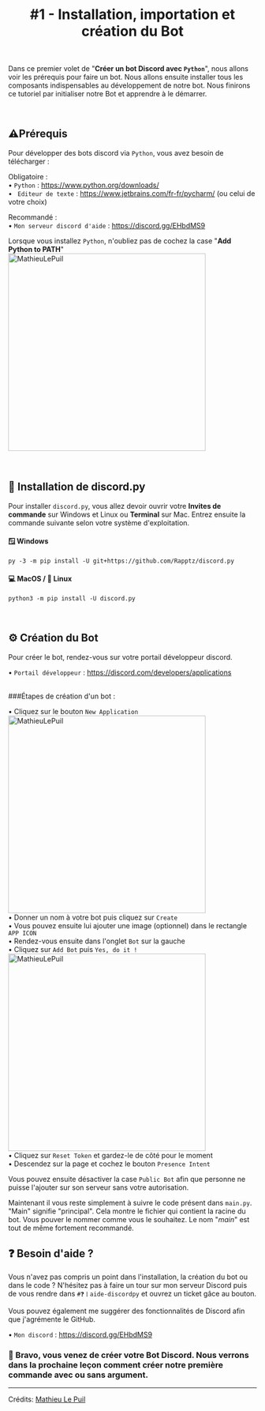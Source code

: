 <h1 align="center">#1 - Installation, importation et création du Bot</h1>

<br>

Dans ce premier volet de "**Créer un bot Discord avec `Python`**", nous allons voir les prérequis pour faire un bot. Nous allons ensuite installer tous les composants indispensables au développement de notre bot. Nous finirons ce tutoriel par initialiser notre Bot et apprendre à le démarrer.

<br>

## ⚠️Prérequis

Pour développer des bots discord via `Python`, vous avez besoin de télécharger :

Obligatoire : <br>
• `Python` : https://www.python.org/downloads/ <br>
• ` Editeur de texte` : https://www.jetbrains.com/fr-fr/pycharm/ (ou celui de votre choix)

Recommandé : <br>
• `Mon serveur discord d'aide` : https://discord.gg/EHbdMS9

Lorsque vous installez `Python`, n'oubliez pas de cochez la case "**Add Python to PATH**"
<br>
<img src="https://miro.medium.com/max/1344/0*7nOyowsPsGI19pZT.png" alt="MathieuLePuil" width="400px"/>

<br>

## 💽 Installation de discord.py

Pour installer `discord.py`, vous allez devoir ouvrir votre **Invites de commande** sur Windows et Linux ou **Terminal** sur Mac. Entrez ensuite la commande suivante selon votre système d'exploitation.

#### 🪟 Windows 

```commandline
py -3 -m pip install -U git+https://github.com/Rapptz/discord.py
```

#### 💻 MacOS / 🐧 Linux

```commandline
python3 -m pip install -U discord.py
```

<br>

## ⚙ Création du Bot

Pour créer le bot, rendez-vous sur votre portail développeur discord.

• `Portail développeur` : https://discord.com/developers/applications <br><br>

###Étapes de création d'un bot :

• Cliquez sur le bouton `New Application` <br>
<img src="https://poshbot.readthedocs.io/en/latest/guides/backends/discord-new-application.png" alt="MathieuLePuil" width="400px"/> <br>
• Donner un nom à votre bot puis cliquez sur `Create` <br>
• Vous pouvez ensuite lui ajouter une image (optionnel) dans le rectangle `APP ICON` <br>
• Rendez-vous ensuite dans l'onglet `Bot` sur la gauche <br>
• Cliquez sur `Add Bot` puis `Yes, do it !` <br>
<img src="https://images.ctfassets.net/a364c9khexw9/3mNda83bysuztw0cWp2lQr/ad952489adb2cab6716efedfc3326c0b/Screen_Shot_2020-09-12_at_2.35.29_AM.png" alt="MathieuLePuil" width="400px"/> <br>
• Cliquez sur `Reset Token` et gardez-le de côté pour le moment <br>
• Descendez sur la page et cochez le bouton `Presence Intent` <br>

Vous pouvez ensuite désactiver la case `Public Bot` afin que personne ne puisse l'ajouter sur son serveur sans votre autorisation.

Maintenant il vous reste simplement à suivre le code présent dans `main.py`. "Main" signifie "principal". Cela montre le fichier qui contient la racine du bot. Vous pouver le nommer comme vous le souhaitez. Le nom "*main*" est tout de même fortement recommandé.

## ❓ Besoin d'aide ?

Vous n'avez pas compris un point dans l'installation, la création du bot ou dans le code ? N'hésitez pas à faire un tour sur mon serveur Discord puis de vous rendre dans `#❓〡aide-discordpy` et ouvrez un ticket gâce au bouton.

Vous pouvez également me suggérer des fonctionnalités de Discord afin que j'agrémente le GitHub.

• `Mon discord` : https://discord.gg/EHbdMS9

### 👏 Bravo, vous venez de créer votre Bot Discord. Nous verrons dans la prochaine leçon comment créer notre première commande avec ou sans argument.

---

Crédits: [Mathieu Le Puil](https://github.com/MathieuLePuil)
